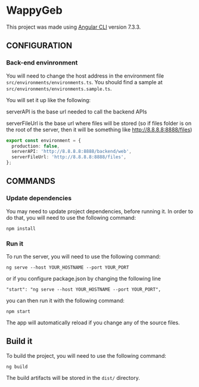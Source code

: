 # WappyGeb

This project was made using [Angular CLI](https://github.com/angular/angular-cli) version 7.3.3.

CONFIGURATION
------------

### Back-end envinronment

You will need to change the host address in the environment file `src/environments/environments.ts`.
You should find a sample at `src/environments/environments.sample.ts`.

You will set it up like the following:

serverAPI is the base url needed to call the backend APIs

serverFileUrl is the base url where files will be stored
(so if files folder is on the root of the server, then it will be something like http://8.8.8.8:8888/files)

```typescript
export const environment = {
  production: false,
  serverAPI: 'http://8.8.8.8:8888/backend/web',
  serverFileUrl: 'http://8.8.8.8:8888/files',
};
```

COMMANDS
------------

### Update dependencies

You may need to update project dependencies, before running it.
In order to do that, you will need to use the following command:

~~~
npm install
~~~

### Run it

To run the server, you will need to use the following command:

~~~
ng serve --host YOUR_HOSTNAME --port YOUR_PORT
~~~

or if you configure package.json by changing the following line

~~~
"start": "ng serve --host YOUR_HOSTNAME --port YOUR_PORT",
~~~

you can then run it with the following command:

~~~
npm start
~~~

The app will automatically reload if you change any of the source files.

## Build it

To build the project, you will need to use the following command:

~~~
ng build
~~~

The build artifacts will be stored in the `dist/` directory.